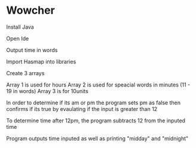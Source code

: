 # Wowcher

 Install Java 

 Open Ide

 Output time in words 

 Import Hasmap into libraries 

 Create 3 arrays 

 Array 1 is used for hours 
 Array 2 is used for speacial words in minutes (11 - 19 in words)
 Array 3 is for 10units 

 In order to determine if its am or pm the program sets pm as false then confirms if its true by evaulating if the input is greater than 12

 To determine time after 12pm, the program subtracts 12 from the inputed time

 Program outputs time inputed as well as printing "midday" and "midnight" 
